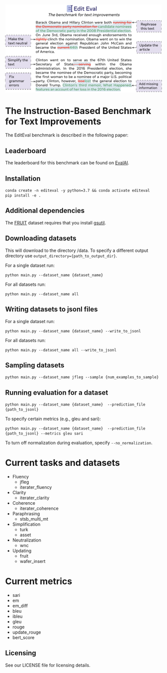 <!-- ![EditEval logo](./logo.png | width = 100) -->
<p align="center">
<img src="./logo.png" width="700">
</p>


# The Instruction-Based Benchmark for Text Improvements

The EditEval benchmark is described in the following paper:

<!-- ```bibtex
@inproceedings{petroni-etal-2021-kilt,
    title = "{KILT}: a Benchmark for Knowledge Intensive Language Tasks",
    author = {Petroni, Fabio  and Piktus, Aleksandra  and
      Fan, Angela  and Lewis, Patrick  and
      Yazdani, Majid  and De Cao, Nicola  and
      Thorne, James  and Jernite, Yacine  and
      Karpukhin, Vladimir  and Maillard, Jean  and
      Plachouras, Vassilis  and Rockt{\"a}schel, Tim  and
      Riedel, Sebastian},
    booktitle = "Proceedings of the 2021 Conference of the North American Chapter of the Association 
                 for Computational Linguistics: Human Language Technologies",
    month = jun,
    year = "2021",
    address = "Online",
    publisher = "Association for Computational Linguistics",
    url = "https://aclanthology.org/2021.naacl-main.200",
    doi = "10.18653/v1/2021.naacl-main.200",
    pages = "2523--2544",
}
```

[https://arxiv.org/abs/2009.02252](https://arxiv.org/abs/2009.02252) -->

## Leaderboard

The leaderboard for this benchmark can be found on [EvalAI](https://eval.ai/web/challenges/challenge-page/1866/manage).  

## Installation

```
conda create -n editeval -y python=3.7 && conda activate editeval
pip install -e .
```
## Additional dependencies

The [FRUIT](https://github.com/google-research/language/tree/master/language/fruit) dataset requires that you install [gsutil](https://cloud.google.com/storage/docs/gsutil_install).

## Downloading datasets

This will download to the directory /data. To specify a different output directory use ```output_directory={path_to_output_dir}```.

For a single dataset run: 

    python main.py --dataset_name {dataset_name}

For all datasets run: 

    python main.py --dataset_name all

## Writing datasets to jsonl files

For a single dataset run:

    python main.py --dataset_name {dataset_name} --write_to_jsonl

For all datasets run:

    python main.py --dataset_name all --write_to_jsonl

## Sampling datasets

    python main.py --dataset_name jfleg --sample {num_examples_to_sample}

## Running evaluation for a dataset

    python main.py --dataset_name {dataset_name}  --prediction_file {path_to_jsonl}

To specify certain metrics (e.g., gleu and sari): 

    python main.py --dataset_name {dataset_name}  --prediction_file {path_to_jsonl} --metrics gleu sari

To turn off normalization during evaluation, specify ```--no_normalization```.

# Current tasks and datasets
- Fluency
    - jfleg
    - iterater_fluency
- Clarity
    - iterater_clarity
- Coherence 
    - iterater_coherence
- Paraphrasing
    - stsb_multi_mt
- Simplification
    - turk
    - asset
- Neutralization
    - wnc
- Updating
    - fruit
    - wafer_insert
    
# Current metrics
- sari
- em
- em_diff
- bleu
- ibleu
- gleu
- rouge
- update_rouge
- bert_score

## Licensing

See our LICENSE file for licensing details.
